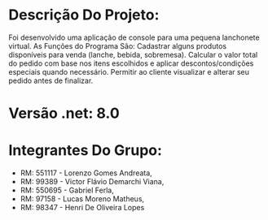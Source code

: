 # Descrição Do Projeto:
Foi desenvolvido uma aplicação de console para uma pequena lanchonete virtual.
As Funções do Programa São:
Cadastrar alguns produtos disponíveis para venda (lanche, bebida, sobremesa).
Calcular o valor total do pedido com base nos itens escolhidos e aplicar descontos/condições especiais quando necessário.
Permitir ao cliente visualizar e alterar seu pedido antes de finalizar.

# Versão .net: 8.0

# Integrantes Do Grupo:
- RM: 551117 - Lorenzo Gomes Andreata,
- RM: 99389 - Victor Flávio Demarchi Viana,
- RM: 550695 - Gabriel Ferla,
- RM: 97158 - Lucas Moreno Matheus,
- RM: 98347 - Henri De Oliveira Lopes

